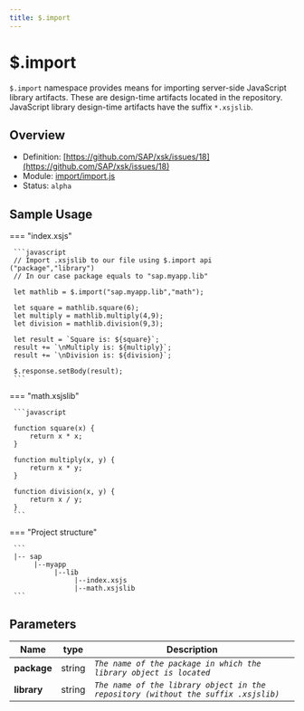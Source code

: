 ```yaml
---
title: $.import
---
```


$.import
===

`$.import` namespace provides means for importing server-side JavaScript library artifacts. These are design-time artifacts located in the repository. JavaScript library design-time artifacts have the suffix `*.xsjslib`.

## Overview

- Definition: [https://github.com/SAP/xsk/issues/18](https://github.com/SAP/xsk/issues/18)
- Module: [import/import.js](https://github.com/SAP/xsk/blob/main/modules/api/api-xsjs/src/main/resources/xsk/import/import.js)
- Status: `alpha`

## Sample Usage


=== "index.xsjs"

     ```javascript
     // Import .xsjslib to our file using $.import api ("package","library")
     // In our case package equals to "sap.myapp.lib"

     let mathlib = $.import("sap.myapp.lib","math");

     let square = mathlib.square(6);
     let multiply = mathlib.multiply(4,9);
     let division = mathlib.division(9,3);

     let result = `Square is: ${square}`;
     result += `\nMultiply is: ${multiply}`;
     result += `\nDivision is: ${division}`;

     $.response.setBody(result);   
     ```

=== "math.xsjslib"
     

     ```javascript
     
     function square(x) {
         return x * x;
     }

     function multiply(x, y) {
         return x * y;
     }

     function division(x, y) {
         return x / y;
     }
     ```

=== "Project structure"

     ```
     |-- sap
          |--myapp
               |--lib
                    |--index.xsjs
                    |--math.xsjslib
     ```

## Parameters

| Name  | type | Description |
| ------------- | ------------- | ------------- |
| **package**  | string  | _`The name of the package in which the library object is located`_ |
| **library**  | string  | _`The name of the library object in the repository (without the suffix .xsjslib)`_  |




 
